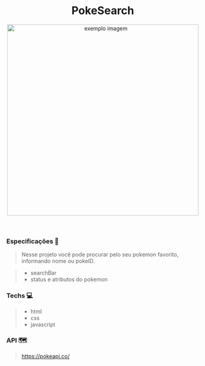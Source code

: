 
  <h1 align="center">
    PokeSearch
  </h1>

  <div align="center">
    <img src="./images/forgit2.gif" alt="exemplo imagem" width="500" height="500">
  </div>
  <br></br>

  ### Especificações 🚀
  > Nesse projeto você pode procurar pelo seu pokemon favorito, informando nome ou pokeID.

  > - searchBar
  >-  status e atributos do pokemon

  ### Techs 💻
  > -  html
  > -  css
  > -  javascript

  ### API 🗺️
> https://pokeapi.co/